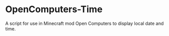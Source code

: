 # OpenComputers-Time
A script for use in Minecraft mod Open Computers to display local date and time.
